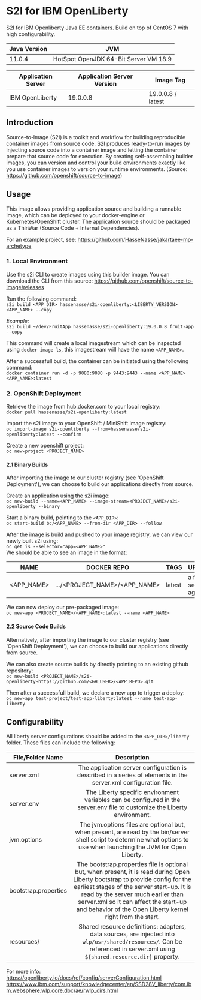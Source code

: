 # S2I for IBM OpenLiberty

S2I for IBM Openliberty Java EE containers. Build on top of CentOS 7 with high configurability.

| Java Version | JVM                                   |
|--------------|---------------------------------------|
| 11.0.4       | HotSpot OpenJDK 64-Bit Server VM 18.9 |

| Application Server | Application Server Version | Image Tag         |
|--------------------|----------------------------|-------------------|
| IBM OpenLiberty    | 19.0.0.8                   | 19.0.0.8 / latest |

## Introduction

Source-to-Image (S2I) is a toolkit and workflow for building reproducible container images from source code. S2I produces ready-to-run images by injecting source code into a container image and letting the container prepare that source code for execution. By creating self-assembling builder images, you can version and control your build environments exactly like you use container images to version your runtime environments. (Source: https://github.com/openshift/source-to-image)

## Usage

This image allows providing application source and building a runnable image, which can be deployed to your docker-engine or Kubernetes/OpenShift cluster. The application source should be packaged as a ThinWar (Source Code + Internal Dependencies).

For an example project, see: https://github.com/HasseNasse/jakartaee-mp-archetype

### 1. Local Environment

Use the s2i CLI to create images using this builder image. You can download the CLI from this source: https://github.com/openshift/source-to-image/releases

Run the following command:  
`s2i build <APP_DIR> hassenasse/s2i-openliberty:<LIBERTY_VERSION> <APP_NAME> --copy`

_Example:_  
`s2i build ~/dev/FruitApp hassenasse/s2i-openliberty:19.0.0.8 fruit-app --copy`

This command will create a local imagestream which can be inspected using `docker image ls`, this imagestream will have the name `<APP_NAME>`.

After a successfull build, the container can be initiated using the following command:  
`docker container run -d -p 9080:9080 -p 9443:9443 --name <APP_NAME> <APP_NAME>:latest`

### 2. OpenShift Deployment

Retrieve the image from hub.docker.com to your local registry:  
`docker pull hassenasse/s2i-openliberty:latest`

Import the s2i image to your OpenShift / MiniShift image registry:  
`oc import-image s2i-openliberty --from=hassenasse/s2i-openliberty:latest --confirm`

Create a new openshift project:  
`oc new-project <PROJECT_NAME>`

#### 2.1 Binary Builds

After importing the image to our cluster registry (see 'OpenShift Deployment'), we can choose to build our applications directly from source.

Create an application using the s2i image:  
`oc new-build --name=<APP_NAME> --image-stream=<PROJECT_NAME>/s2i-openliberty --binary`

Start a binary build, pointing to the `<APP_DIR>`:  
`oc start-build bc/<APP_NAME> --from-dir <APP_DIR> --follow`

After the image is build and pushed to your image registry, we can view our newly built s2i using:  
`oc get is --selector="app=<APP_NAME>"`  
We should be able to see an image in the format:  
  
| NAME       | DOCKER REPO                   | TAGS   | UPDATED              |
|------------|-------------------------------|--------|----------------------|
| <APP_NAME> | .../<PROJECT_NAME>/<APP_NAME> | latest | a few seconds ago... |

We can now deploy our pre-packaged image:  
`oc new-app <PROJECT_NAME>/<APP_NAME>:latest --name <APP_NAME>`

#### 2.2 Source Code Builds

Alternatively, after importing the image to our cluster registry (see 'OpenShift Deployment'), we can choose to build our applications directly from source.

We can also create source builds by directly pointing to an existing github repository:  
`oc new-build <PROJECT_NAME>/s2i-openliberty~https://github.com/<GH_USER>/<APP_REPO>.git`

Then after a successfull build, we declare a new app to trigger a deploy:  
`oc new-app test-project/test-app-liberty:latest --name test-app-liberty`

## Configurability

All liberty server configurations should be added to the `<APP_DIR>/liberty` folder. These files can include the following:

| File/Folder Name     |                                                                                                                                                        Description                                                                                                                                                        |
| -------------------- | :-----------------------------------------------------------------------------------------------------------------------------------------------------------------------------------------------------------------------------------------------------------------------------------------------------------------------: |
| server.xml           |                                                                                                      The application server configuration is described in a series of elements in the server.xml configuration file.                                                                                                      |
| server.env           |                                                                                                 The Liberty specific environment variables can be configured in the server.env file to customize the Liberty environment.                                                                                                 |
| jvm.options          |                                                                          The jvm.options files are optional but, when present, are read by the bin/server shell script to determine what options to use when launching the JVM for Open Liberty.                                                                          |
| bootstrap.properties | The bootstrap.properties file is optional but, when present, it is read during Open Liberty bootstrap to provide config for the earliest stages of the server start-up. It is read by the server much earlier than server.xml so it can affect the start-up and behavior of the Open Liberty kernel right from the start. |
| resources/           |                                                                       Shared resource definitions: adapters, data sources, are injected into `wlp/usr/shared/resources/`. Can be referenced in server.xml using `${shared.resource.dir}` property.                                                                        |

For more info:  
https://openliberty.io/docs/ref/config/serverConfiguration.html
https://www.ibm.com/support/knowledgecenter/en/SSD28V_liberty/com.ibm.websphere.wlp.core.doc/ae/rwlp_dirs.html

